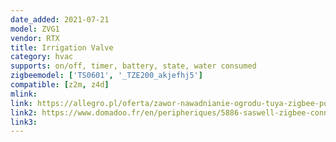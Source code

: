 ```yaml
---
date_added: 2021-07-21
model: ZVG1
vendor: RTX
title: Irrigation Valve
category: hvac
supports: on/off, timer, battery, state, water consumed
zigbeemodel: ['TS0601', '_TZE200_akjefhj5']
compatible: [z2m, z4d]
mlink: 
link: https://allegro.pl/oferta/zawor-nawadnianie-ogrodu-tuya-zigbee-pomiar-wody-10858313595
link2: https://www.domadoo.fr/en/peripheriques/5886-saswell-zigbee-connected-solenoid-valve-and-watering-programmer-consumption-measurement.html
link3: 
---
```

